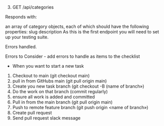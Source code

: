 3. GET /api/categories

Responds with:

an array of category objects, each of which should have the following properties:
slug
description
As this is the first endpoint you will need to set up your testing suite.

Errors handled.

Errors to Consider - add errors to handle as items to the checklist

- When you want to start a new task

1. Checkout to main (git checkout main)
2. pull in from GitHubs main (git pull origin main)
3. Create you new task branch (git checkout -B (name of branch»)
4. Do the work on that branch (commit regularly)
5. ensure all work is added and committed
6. Pull in from the main branch (git pull origin main)
7. Push to remote feature branch (git push origin <name of branch»)
8. Create pull request
9. Send pull request slack message
